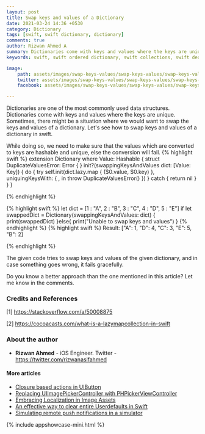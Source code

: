 ```yaml
---
layout: post
title: Swap keys and values of a Dictionary
date: 2021-03-24 14:36 +0530
category: Dictionary
tags: [swift, swift dictionary, dictionary]
comments: true
author: Rizwan Ahmed A
summary: Dictionaries come with keys and values where the keys are unique. Sometimes, there might be a situation where we would want to swap the keys and values of a dictionary. Let's see how to do it.
keywords: swift, swift ordered dictionary, swift collections, swift deque, swift deque collections, swift ordered set, swift arrays, deque vs arrays, swift deque vs swift arrays

image:
    path: assets/images/swap-keys-values/swap-keys-values/swap-keys-values-fb.jpg
    twitter: assets/images/swap-keys-values/swap-keys-values/swap-keys-values-twitter.jpg
    facebook: assets/images/swap-keys-values/swap-keys-values/swap-keys-values-fb.jpg

---
```


Dictionaries are one of the most commonly used data structures. Dictionaries come with keys and values where the keys are unique. Sometimes, there might be a situation where we would want to swap the keys and values of a dictionary. Let's see how to swap keys and values of a dictionary in swift.


While doing so, we need to make sure that the values which are converted to keys are hashable and unique, else the conversion will fail.
{% highlight swift %}
extension Dictionary where Value: Hashable {
    struct DuplicateValuesError: Error { }
    init?(swappingKeysAndValues dict: [Value:  Key]) {
        do {
            try self.init(dict.lazy.map { ($0.value, $0.key) },
                          uniquingKeysWith: { _,_ in throw DuplicateValuesError() })
        } catch {
            return nil
        }
    }
}

{% endhighlight %}

{% highlight swift %}
let dict = [1 : "A", 2 : "B", 3 : "C", 4 : "D", 5 : "E"]
if let swappedDict = Dictionary(swappingKeysAndValues: dict) {
    print(swappedDict)
}else{
    print("Unable to swap keys and values")
}
{% endhighlight %}
{% highlight swift %}
Result:
["A": 1, "D": 4, "C": 3, "E": 5, "B": 2]

{% endhighlight %}

The given code tries to swap keys and values of the given dictionary, and in case something goes wrong, it fails gracefully.

Do you know a better approach than the one mentioned in this article? Let me know in the comments.

### Credits and References

[1] <https://stackoverflow.com/a/50008875>

[2] <https://cocoacasts.com/what-is-a-lazymapcollection-in-swift>

### About the author

- **Rizwan Ahmed** - iOS Engineer.  Twitter - <https://twitter.com/rizwanasifahmed>


#### More articles

- [Closure based actions in UIButton](/blog/2020/11/02/closure-based-actions-in-uibutton/)
- [Replacing UIImagePickerController with PHPickerViewController](/blog/2020/08/29/replacing-uiimagepickercontroller-with-phpickerviewcontroller/)
- [Embracing Localization in Image Assets](/blog/2020/06/14/embracing-localization-in-image-assets/)
- [An effective way to clear entire Userdefaults in Swift](/blog/2020/05/19/an-effective-way-to-clear-entire-userdefaults-in-swift/)
- [Simulating remote push notifications in a simulator](/blog/2020/02/13/simulating-remote-push-notifications-in-a-simulator/)

{% include appshowcase-mini.html %}
